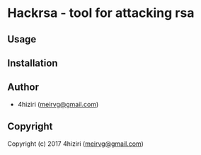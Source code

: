 # Hackrsa - tool for attacking rsa

## Usage

## Installation

## Author

* 4hiziri (meirvg@gmail.com)

## Copyright

Copyright (c) 2017 4hiziri (meirvg@gmail.com)
